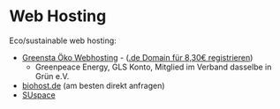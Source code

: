 # Web Hosting

Eco/sustainable web hosting:

* [Greensta Öko Webhosting](https://ssl.greensta.de/) - ([.de Domain für 8,30€ registrieren](https://ssl.greensta.de/pages/de/bestellen-kibs.html?createNew=true&paketId=11))
    * Greenpeace Energy, GLS Konto, Mitglied im Verband dasselbe in Grün e.V.
* [biohost.de](http://biohost.de/) (am besten direkt anfragen)
* [SUspace](http://www.suspace.net/)
